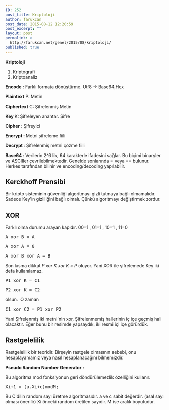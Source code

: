 ```yaml
---
ID: 252
post_title: Kriptoloji
author: farukcan
post_date: 2015-08-12 12:20:59
post_excerpt: ""
layout: post
permalink: >
  http://farukcan.net/genel/2015/08/kriptoloji/
published: true
---
```

<strong>Kriptoloji</strong>
<ol>
	<li>Kriptografi</li>
	<li>Kriptoanaliz</li>
</ol>
<strong>Encode :</strong> Farklı formata dönüştürme. Utf8 -&gt; Base64,Hex

<strong>Plaintext</strong> P: Metin

<strong>Ciphertext</strong> C: Şifrelenmiş Metin

<strong>Key </strong>K: Şifreleyen anahtar. Şifre

<strong>Cipher</strong> : Şifreyici

<strong>Encrypt : </strong>Metni şifreleme fiili

<strong>Decrypt </strong>: Şifrelenmiş metni çözme fiili

<strong>Base64 </strong>: Verilerin 2^6 lik, 64 karakterle ifadesini sağlar. Bu biçimi binaryler ve ASCIIler çevrilebilmektedir. Genelde sonlarında = veya == bulunur. Herkes tarafından bilinir ve encoding/decoding yapılabilir.
<h2>Kerckhoff Prensibi</h2>
Bir kripto sisteminin güvenliği algoritmayı gizli tutmaya bağlı olmamalıdır. Sadece Key'in gizliliğini bağlı olmalı. Çünkü algoritmayı değiştirmek zordur.
<h2>XOR</h2>
Farklı olma durumu arayan kapıdır. 00=1 , 01=1 , 10=1 , 11=0
<pre>A xor B = A</pre>
<pre>A xor A = 0</pre>
<pre>A xor B xor A = B</pre>
Son kısma dikkat <em>P xor K xor K = P </em>oluyor. Yani XOR ile şifrelemede Key iki defa kullanılamaz.
<pre>P1 xor K = C1</pre>
<pre>P2 xor K = C2</pre>
olsun.  O zaman
<pre>C1 xor C2 = P1 xor P2</pre>
Yani Şifrelenmiş iki metni'nin xor, Şifrelenmemiş hallerinin iç içe geçmiş hali olacaktır. Eğer bunu bir resimde yapsaydık, iki resmi içi içe görürdük.
<h2>Rastgelelilik</h2>
Rastgelelilik bir teoridir. Birşeyin rastgele olmasının sebebi, onu hesaplayamamız veya nasıl hesaplanacağını bilmemizdir.

<strong>Pseudo Random Number Generator : </strong>

Bu algoritma mod fonksiyonun geri döndürülemezlik özelliğini kullanır.
<pre><strong></strong>Xi+1 = (a.Xi+c)modM;</pre>
Bu C'dilin random sayı üretme algoritmasıdır. a ve c sabit değerdir. (asal sayı olması önerilir) Xi önceki random üretilen sayıdır. M ise aralık boyutudur.